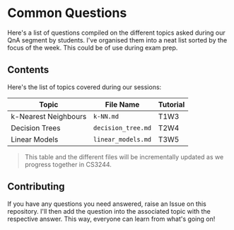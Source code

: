 # Common Questions
Here's a list of questions compiled on the different topics asked during our QnA segment by students. I've organised them into a neat list sorted by the focus of the week. This could be of use during exam prep.

## Contents
Here's the list of topics covered during our sessions:

| **Topic**            | **File Name**      | **Tutorial** |
|----------------------|--------------------|--------------|
| k-Nearest Neighbours | `k-NN.md`          | T1W3         |
| Decision Trees       | `decision_tree.md` | T2W4         |
| Linear Models        | `linear_models.md` | T3W5         |

> This table and the different files will be incrementally updated as we progress together in CS3244. 

## Contributing
If you have any questions you need answered, raise an Issue on this repository. I'll then add the question into the associated topic with the respective answer. This way, everyone can learn from what's going on!